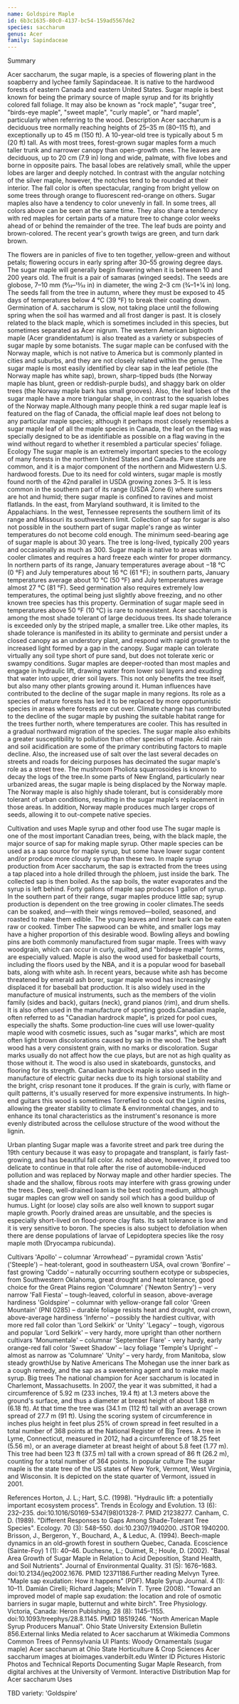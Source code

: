 ```yaml
---
name: Goldspire Maple
id: 6b3c1635-80c0-4137-bc54-159ad5567de2
species: saccharum
genus: Acer
family: Sapindaceae
---
```

Summary




Acer saccharum, the sugar maple, is a species of flowering plant in the soapberry and lychee family Sapindaceae. It is native to the hardwood forests of eastern Canada and eastern United States. Sugar maple is best known for being the primary source of maple syrup and for its brightly colored fall foliage. It may also be known as "rock maple", "sugar tree", "birds-eye maple", "sweet maple", "curly maple", or "hard maple", particularly when referring to the wood.
Description
Acer saccharum is a deciduous tree normally reaching heights of 25–35 m (80–115 ft), and exceptionally up to 45 m (150 ft). A 10-year-old tree is typically about 5 m (20 ft) tall. As with most trees, forest-grown sugar maples form a much taller trunk and narrower canopy than open-growth ones.
The leaves are deciduous, up to 20 cm (7.9 in) long and wide, palmate, with five lobes and borne in opposite pairs. The basal lobes are relatively small, while the upper lobes are larger and deeply notched. In contrast with the angular notching of the silver maple, however, the notches tend to be rounded at their interior. The fall color is often spectacular, ranging from bright yellow on some trees through orange to fluorescent red-orange on others. Sugar maples also have a tendency to color unevenly in fall. In some trees, all colors above can be seen at the same time. They also share a tendency with red maples for certain parts of a mature tree to change color weeks ahead of or behind the remainder of the tree. The leaf buds are pointy and brown-colored. The recent year's growth twigs are green, and turn dark brown.

The flowers are in panicles of five to ten together, yellow-green and without petals; flowering occurs in early spring after 30–55 growing degree days. The sugar maple will generally begin flowering when it is between 10 and 200 years old. The fruit is a pair of samaras (winged seeds). The seeds are globose, 7–10 mm (9⁄32–13⁄32 in) in diameter, the wing 2–3 cm (3⁄4–1+1⁄4 in) long. The seeds fall from the tree in autumn, where they must be exposed to 45 days of temperatures below 4 °C (39 °F) to break their coating down. Germination of A. saccharum is slow, not taking place until the following spring when the soil has warmed and all frost danger is past.
It is closely related to the black maple, which is sometimes included in this species, but sometimes separated as Acer nigrum. The western American bigtooth maple (Acer grandidentatum) is also treated as a variety or subspecies of sugar maple by some botanists.
The sugar maple can be confused with the Norway maple, which is not native to America but is commonly planted in cities and suburbs, and they are not closely related within the genus. The sugar maple is most easily identified by clear sap in the leaf petiole (the Norway maple has white sap), brown, sharp-tipped buds (the Norway maple has blunt, green or reddish-purple buds), and shaggy bark on older trees (the Norway maple bark has small grooves). Also, the leaf lobes of the sugar maple have a more triangular shape, in contrast to the squarish lobes of the Norway maple.Although many people think a red sugar maple leaf is featured on the flag of Canada, the official maple leaf does not belong to any particular maple species; although it perhaps most closely resembles a sugar maple leaf of all the maple species in Canada, the leaf on the flag was specially designed to be as identifiable as possible on a flag waving in the wind without regard to whether it resembled a particular species' foliage.
Ecology
The sugar maple is an extremely important species to the ecology of many forests in the northern United States and Canada. Pure stands are common, and it is a major component of the northern and Midwestern U.S. hardwood forests. Due to its need for cold winters, sugar maple is mostly found north of the 42nd parallel in USDA growing zones 3–5. It is less common in the southern part of its range (USDA Zone 6) where summers are hot and humid; there sugar maple is confined to ravines and moist flatlands. In the east, from Maryland southward, it is limited to the Appalachians. In the west, Tennessee represents the southern limit of its range and Missouri its southwestern limit. Collection of sap for sugar is also not possible in the southern part of sugar maple's range as winter temperatures do not become cold enough.
The minimum seed-bearing age of sugar maple is about 30 years. The tree is long-lived, typically 200 years and occasionally as much as 300.
Sugar maple is native to areas with cooler climates and requires a hard freeze each winter for proper dormancy. In northern parts of its range, January temperatures average about −18 °C (0 °F) and July temperatures about 16 °C (61 °F); in southern parts, January temperatures average about 10 °C (50 °F) and July temperatures average almost 27 °C (81 °F). Seed germination also requires extremely low temperatures, the optimal being just slightly above freezing, and no other known tree species has this property. Germination of sugar maple seed in temperatures above 50 °F (10 °C) is rare to nonexistent.
Acer saccharum is among the most shade tolerant of large deciduous trees. Its shade tolerance is exceeded only by the striped maple, a smaller tree. Like other maples, its shade tolerance is manifested in its ability to germinate and persist under a closed canopy as an understory plant, and respond with rapid growth to the increased light formed by a gap in the canopy. Sugar maple can tolerate virtually any soil type short of pure sand, but does not tolerate xeric or swampy conditions.
Sugar maples are deeper-rooted than most maples and engage in hydraulic lift, drawing water from lower soil layers and exuding that water into upper, drier soil layers. This not only benefits the tree itself, but also many other plants growing around it.
Human influences have contributed to the decline of the sugar maple in many regions. Its role as a species of mature forests has led it to be replaced by more opportunistic species in areas where forests are cut over. Climate change has contributed to the decline of the sugar maple by pushing the suitable habitat range for the trees further north, where temperatures are cooler. This has resulted in a gradual northward migration of the species. The sugar maple also exhibits a greater susceptibility to pollution than other species of maple. Acid rain and soil acidification are some of the primary contributing factors to maple decline. Also, the increased use of salt over the last several decades on streets and roads for deicing purposes has decimated the sugar maple's role as a street tree. The mushroom Pholiota squarrosoides is known to decay the logs of the tree.In some parts of New England, particularly near urbanized areas, the sugar maple is being displaced by the Norway maple. The Norway maple is also highly shade tolerant, but is considerably more tolerant of urban conditions, resulting in the sugar maple's replacement in those areas. In addition, Norway maple produces much larger crops of seeds, allowing it to out-compete native species.

Cultivation and uses
Maple syrup and other food use
The sugar maple is one of the most important Canadian trees, being, with the black maple, the major source of sap for making maple syrup. Other maple species can be used as a sap source for maple syrup, but some have lower sugar content and/or produce more cloudy syrup than these two. In maple syrup production from Acer saccharum, the sap is extracted from the trees using a tap placed into a hole drilled through the phloem, just inside the bark. The collected sap is then boiled. As the sap boils, the water evaporates and the syrup is left behind. Forty gallons of maple sap produces 1 gallon of syrup. In the southern part of their range, sugar maples produce little sap; syrup production is dependent on the tree growing in cooler climates.The seeds can be soaked, and—with their wings removed—boiled, seasoned, and roasted to make them edible. The young leaves and inner bark can be eaten raw or cooked.
Timber
The sapwood can be white, and smaller logs may have a higher proportion of this desirable wood. Bowling alleys and bowling pins are both commonly manufactured from sugar maple. Trees with wavy woodgrain, which can occur in curly, quilted, and "birdseye maple" forms, are especially valued. Maple is also the wood used for basketball courts, including the floors used by the NBA, and it is a popular wood for baseball bats, along with white ash. In recent years, because white ash has become threatened by emerald ash borer, sugar maple wood has increasingly displaced it for baseball bat production. It is also widely used in the manufacture of musical instruments, such as the members of the violin family (sides and back), guitars (neck), grand pianos (rim), and drum shells. It is also often used in the manufacture of sporting goods.Canadian maple, often referred to as "Canadian hardrock maple", is prized for pool cues, especially the shafts. Some production-line cues will use lower-quality maple wood with cosmetic issues, such as "sugar marks", which are most often light brown discolorations caused by sap in the wood. The best shaft wood has a very consistent grain, with no marks or discoloration. Sugar marks usually do not affect how the cue plays, but are not as high quality as those without it. The wood is also used in skateboards, gunstocks, and flooring for its strength. Canadian hardrock maple is also used in the manufacture of electric guitar necks due to its high torsional stability and the bright, crisp resonant tone it produces. If the grain is curly, with flame or quilt patterns, it's usually reserved for more expensive instruments. In high-end guitars this wood is sometimes Torrefied to cook out the Lignin resins, allowing the greater stability to climate & environmental changes, and to enhance its tonal characteristics as the instrument's resonance is more evenly distributed across the cellulose structure of the wood without the lignin.

Urban planting
Sugar maple was a favorite street and park tree during the 19th century because it was easy to propagate and transplant, is fairly fast-growing, and has beautiful fall color. As noted above, however, it proved too delicate to continue in that role after the rise of automobile-induced pollution and was replaced by Norway maple and other hardier species. The shade and the shallow, fibrous roots may interfere with grass growing under the trees. Deep, well-drained loam is the best rooting medium, although sugar maples can grow well on sandy soil which has a good buildup of humus. Light (or loose) clay soils are also well known to support sugar maple growth. Poorly drained areas are unsuitable, and the species is especially short-lived on flood-prone clay flats. Its salt tolerance is low and it is very sensitive to boron. The species is also subject to defoliation when there are dense populations of larvae of Lepidoptera species like the rosy maple moth (Dryocampa rubicunda).


Cultivars
'Apollo' – columnar
'Arrowhead' – pyramidal crown
'Astis' ('Steeple') – heat-tolerant, good in southeastern USA, oval crown
'Bonfire' – fast growing
'Caddo' – naturally occurring southern ecotype or subspecies, from Southwestern Oklahoma, great drought and heat tolerance, good choice for the Great Plains region
'Columnare' ('Newton Sentry') – very narrow
'Fall Fiesta' – tough-leaved, colorful in season, above-average hardiness
'Goldspire' – columnar with yellow-orange fall color
'Green Mountain' (PNI 0285) – durable foliage resists heat and drought, oval crown, above-average hardiness
'Inferno' – possibly the hardiest cultivar, with more red fall color than 'Lord Selkirk' or 'Unity'
'Legacy' – tough, vigorous and popular
'Lord Selkirk' – very hardy, more upright than other northern cultivars
'Monumentale' – columnar
'September Flare' - very hardy, early orange-red fall color
'Sweet Shadow' – lacy foliage
'Temple's Upright' – almost as narrow as 'Columnare'
'Unity' – very hardy, from Manitoba, slow steady growthUse by Native Americans
The Mohegan use the inner bark as a cough remedy, and the sap as a sweetening agent and to make maple syrup.
Big trees
The national champion for Acer saccharum is located in Charlemont, Massachusetts. In 2007, the year it was submitted, it had a circumference of 5.92 m (233 inches, 19.4 ft) at 1.3 meters above the ground's surface, and thus a diameter at breast height of about 1.88 m (6.18 ft). At that time the tree was (34.1 m (112 ft) tall with an average crown spread of 27.7 m (91 ft). Using the scoring system of circumference in inches plus height in feet plus 25% of crown spread in feet resulted in a total number of 368 points at the National Register of Big Trees. A tree in Lyme, Connecticut, measured in 2012, had a circumference of 18.25 feet (5.56 m), or an average diameter at breast height of about 5.8 feet (1.77 m). This tree had been 123 ft (37.5 m) tall with a crown spread of 86 ft (26.2 m), counting for a total number of 364 points.
In popular culture
The sugar maple is the state tree of the US states of New York, Vermont, West Virginia, and Wisconsin.
It is depicted on the state quarter of Vermont, issued in 2001.

References
Horton, J. L.; Hart, S.C. (1998). "Hydraulic lift: a potentially important ecosystem process". Trends in Ecology and Evolution. 13 (6): 232–235. doi:10.1016/S0169-5347(98)01328-7. PMID 21238277.
Canham, C. D. (1989). "Different Responses to Gaps Among Shade-Tolerant Tree Species". Ecology. 70 (3): 548–550. doi:10.2307/1940200. JSTOR 1940200.
Brisson, J., Bergeron, Y., Bouchard, A., & Leduc, A. (1994). Beech-maple dynamics in an old-growth forest in southern Quebec, Canada. Ecoscience (Sainte-Foy) 1 (1): 40–46.
Duchesne, L.; Ouimet, R.; Houle, D. (2002). "Basal Area Growth of Sugar Maple in Relation to Acid Deposition, Stand Health, and Soil Nutrients". Journal of Environmental Quality. 31 (5): 1676–1683. doi:10.2134/jeq2002.1676. PMID 12371186.Further reading
Melvyn Tyree. "Maple sap exudation: How it happens" (PDF). Maple Syrup Journal. 4 (1): 10–11.
Damián Cirelli; Richard Jagels; Melvin T. Tyree (2008). "Toward an improved model of maple sap exudation: the location and role of osmotic barriers in sugar maple, butternut and white birch". Tree Physiology. Victoria, Canada: Heron Publishing. 28 (8): 1145–1155. doi:10.1093/treephys/28.8.1145. PMID 18519246.
"North American Maple Syrup Producers Manual". Ohio State University Extension Bulletin 856.External links
 Media related to Acer saccharum at Wikimedia Commons
Common Trees of Pennsylvania
UI Plants: Woody Ornamentals (sugar maple)
Acer saccharum at Ohio State Horticulture & Crop Sciences
Acer saccharum images at bioimages.vanderbilt.edu
Winter ID Pictures
Historic Photos and Technical Reports Documenting Sugar Maple Research, from digital archives at the University of Vermont.
Interactive Distribution Map for Acer saccharum
Uses

TBD
variety:  'Goldspire'